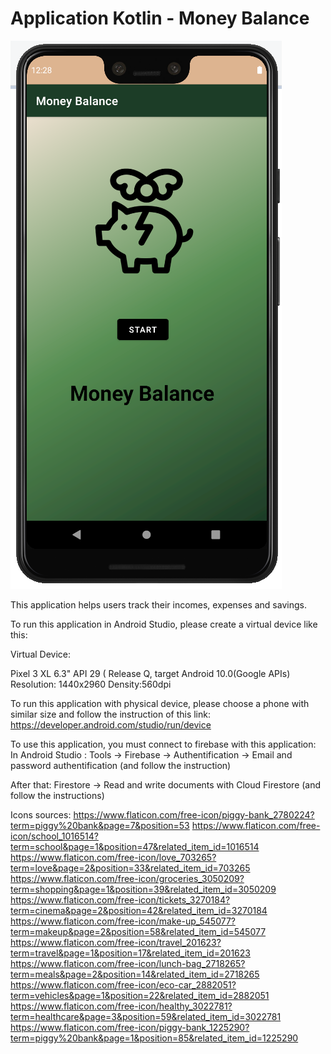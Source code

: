 ﻿# Application Kotlin - Money Balance

![alt text](./images/Capture.PNG)

This application helps users track their incomes, expenses and savings.

To run this application in Android Studio, please create a virtual device like this:

Virtual Device: 

Pixel 3 XL
6.3"
API 29 ( Release Q, target Android 10.0(Google APIs)
Resolution: 1440x2960
Density:560dpi

To run this application with physical device, please choose a phone with similar size and follow the instruction of this link: https://developer.android.com/studio/run/device

To use this application, you must connect to firebase with this application: 
In Android Studio : 
Tools -> Firebase -> Authentification -> Email and password authentification (and follow the instruction)

After that:
Firestore -> Read and write documents with Cloud Firestore (and follow the instructions)




Icons sources: https://www.flaticon.com/free-icon/piggy-bank_2780224?term=piggy%20bank&page=7&position=53
https://www.flaticon.com/free-icon/school_1016514?term=school&page=1&position=47&related_item_id=1016514
https://www.flaticon.com/free-icon/love_703265?term=love&page=2&position=33&related_item_id=703265
https://www.flaticon.com/free-icon/groceries_3050209?term=shopping&page=1&position=39&related_item_id=3050209
https://www.flaticon.com/free-icon/tickets_3270184?term=cinema&page=2&position=42&related_item_id=3270184
https://www.flaticon.com/free-icon/make-up_545077?term=makeup&page=2&position=58&related_item_id=545077
https://www.flaticon.com/free-icon/travel_201623?term=travel&page=1&position=17&related_item_id=201623
https://www.flaticon.com/free-icon/lunch-bag_2718265?term=meals&page=2&position=14&related_item_id=2718265
https://www.flaticon.com/free-icon/eco-car_2882051?term=vehicles&page=1&position=22&related_item_id=2882051
https://www.flaticon.com/free-icon/healthy_3022781?term=healthcare&page=3&position=59&related_item_id=3022781
https://www.flaticon.com/free-icon/piggy-bank_1225290?term=piggy%20bank&page=1&position=85&related_item_id=1225290